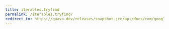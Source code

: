 ```yaml
---
title: iterables.tryfind
permalink: /iterables.tryfind/
redirect_to: https://guava.dev/releases/snapshot-jre/api/docs/com/google/common/collect/Iterables.html#tryFind-java.lang.Iterable-com.google.common.base.Predicate-
---
```

